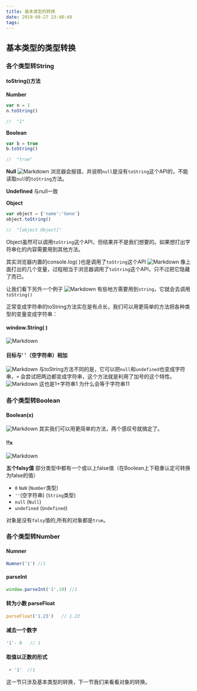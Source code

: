 ```yaml
---
title: 基本类型的转换
date: 2019-08-27 23:48:49
tags:
---
```

## 基本类型的类型转换
### 各个类型转String 
#### toString()方法
**Number**
```js
var n = 1
n.toString()

//  "1"
```
**Boolean**
```js
var b = true
b.toString()

//  "true"
```
**Null**
![Markdown](http://i1.fuimg.com/644982/fd77f6d8d419bd06.png)
浏览器会报错，并说明`null`是没有`toString`这个API的，不能读取`nul`l的`toString`方法。

**Undefined**
与null一致

**Object**
```js
var object = {'name':'Gene'}
object.toString()

//  "[object Object]"
```
Object虽然可以调用`toString`这个API，但结果并不是我们想要的。如果想打出字符串化的内容需要用到其他方法。

其实浏览器内置的console.log( )也是调用了`toString`这个API
![Markdown](http://i1.fuimg.com/644982/4d6d268ee523b147.png)
像上面打出的几个变量，过程相当于浏览器调用了`toString`这个API，只不过把它隐藏了而已。

让我们看下另外一个例子
![Markdown](http://i1.fuimg.com/644982/769c860f10dcc22e.png)
有些地方需要用到`string`，它就会去调用`toString()`

正常变成字符串的toString方法实在是有点长，我们可以用更简单的方法把各种类型的变量变成字符串：
#### window.String( )
![Markdown](http://i1.fuimg.com/644982/36f169925b8f2eba.png)

#### 目标与' '（空字符串）相加
![Markdown](http://i1.fuimg.com/644982/afd06141f44c6aef.png)
与toString方法不同的是，它可以把`null`和`undefined`也变成字符串，`+` 会尝试把两边都变成字符串，这个方法就是利用了加号的这个特性。
![Markdown](http://i1.fuimg.com/644982/2e29a9f036d571c5.png)
这也是1+字符串1 为什么会等于字符串11

### 各个类型转Boolean
#### Boolean(x)
![Markdown](http://i1.fuimg.com/644982/65cef1430775271d.png)
其实我们可以用更简单的方法，两个感叹号就搞定了。
#### !!x
![Markdown](http://i1.fuimg.com/644982/19dc57057827ec3b.png)

**五个falsy值**
部分类型中都有一个或以上false值（在Boolean上下稳重认定可转换为false的值）
- `0` `NaN` (`Number`类型)
- `''`(空字符串) (`String`类型)
- `null` (`Null`)
- `undefined` (`Undefined`)

对象是没有`falsy`值的,所有的对象都是`true`。

### 各个类型转Number
#### Numner
```js
Numner('1') //1
```
#### parseInt
```js
window.parseInt('1',10) //1
```
#### 转为小数 parseFloat
```js
parseFloat('1.23')   // 1.23
```
#### 减去一个数字 
```js
'1'- 0   // 1
```
#### 取值以正数的形式
```js
 + '1'  //1  
 ```

 这一节只涉及基本类型的转换，下一节我们来看看对象的转换。